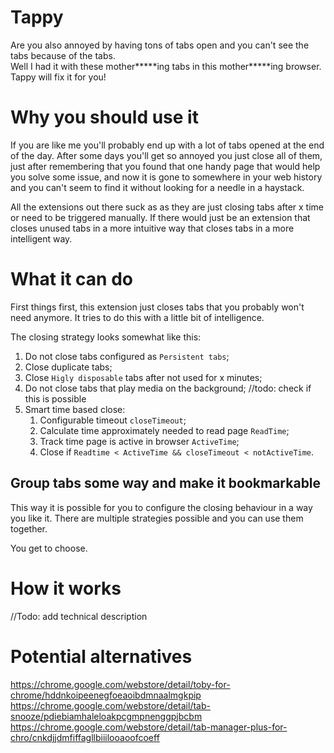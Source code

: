 # Tappy
Are you also annoyed by having tons of tabs open and you can't see the tabs because of the tabs.  
Well I had it with these mother****\*ing tabs in this mother****\*ing browser.
Tappy will fix it for you!

# Why you should use it
If you are like me you'll probably end up with a lot of tabs opened at the end of the day.
After some days you'll get so annoyed you just close all of them, just after remembering that
you found that one handy page that would help you solve some issue, and now it is gone to
somewhere in your web history and you can't seem to find it without looking for a needle in 
a haystack.

All the extensions out there suck as as they are just closing tabs after x time or need to be
triggered manually. If there would just be an extension that closes unused tabs in a more
intuitive way that closes tabs in a more intelligent way.

# What it can do
First things first, this extension just closes tabs that you probably won't need anymore.
It tries to do this with a little bit of intelligence.

The closing strategy looks somewhat like this:

  1. Do not close tabs configured as `Persistent tabs`;
  1. Close duplicate tabs;
  1. Close `Higly disposable` tabs after not used for x minutes;
  1. Do not close tabs that play media on the background; //todo: check if this is possible
  1. Smart time based close:
     1. Configurable timeout `closeTimeout`;
     1. Calculate time approximately needed to read page `ReadTime`;
     1. Track time page is active in browser `ActiveTime`;
     1. Close if `Readtime < ActiveTime && closeTimeout < notActiveTime`.
     
## Group tabs some way and make it bookmarkable

This way it is possible for you to configure the closing behaviour in a way you like it.
There are multiple strategies possible and you can use them together.

You get to choose.

# How it works
//Todo: add technical description

# Potential alternatives

https://chrome.google.com/webstore/detail/toby-for-chrome/hddnkoipeenegfoeaoibdmnaalmgkpip
https://chrome.google.com/webstore/detail/tab-snooze/pdiebiamhaleloakpcgmpnenggpjbcbm
https://chrome.google.com/webstore/detail/tab-manager-plus-for-chro/cnkdjjdmfiffagllbiiilooaoofcoeff